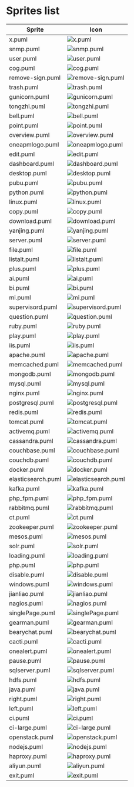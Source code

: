# Sprites list

| Sprite | Icon |
|--------|------|
|x.puml|![x.puml](pngs/x.png)|
|snmp.puml|![snmp.puml](pngs/snmp.png)|
|user.puml|![user.puml](pngs/user.png)|
|cog.puml|![cog.puml](pngs/cog.png)|
|remove-sign.puml|![remove-sign.puml](pngs/remove-sign.png)|
|trash.puml|![trash.puml](pngs/trash.png)|
|gunicorn.puml|![gunicorn.puml](pngs/gunicorn.png)|
|tongzhi.puml|![tongzhi.puml](pngs/tongzhi.png)|
|bell.puml|![bell.puml](pngs/bell.png)|
|point.puml|![point.puml](pngs/point.png)|
|overview.puml|![overview.puml](pngs/overview.png)|
|oneapmlogo.puml|![oneapmlogo.puml](pngs/oneapmlogo.png)|
|edit.puml|![edit.puml](pngs/edit.png)|
|dashboard.puml|![dashboard.puml](pngs/dashboard.png)|
|desktop.puml|![desktop.puml](pngs/desktop.png)|
|pubu.puml|![pubu.puml](pngs/pubu.png)|
|python.puml|![python.puml](pngs/python.png)|
|linux.puml|![linux.puml](pngs/linux.png)|
|copy.puml|![copy.puml](pngs/copy.png)|
|download.puml|![download.puml](pngs/download.png)|
|yanjing.puml|![yanjing.puml](pngs/yanjing.png)|
|server.puml|![server.puml](pngs/server.png)|
|file.puml|![file.puml](pngs/file.png)|
|listalt.puml|![listalt.puml](pngs/listalt.png)|
|plus.puml|![plus.puml](pngs/plus.png)|
|ai.puml|![ai.puml](pngs/ai.png)|
|bi.puml|![bi.puml](pngs/bi.png)|
|mi.puml|![mi.puml](pngs/mi.png)|
|supervisord.puml|![supervisord.puml](pngs/supervisord.png)|
|question.puml|![question.puml](pngs/question.png)|
|ruby.puml|![ruby.puml](pngs/ruby.png)|
|play.puml|![play.puml](pngs/play.png)|
|iis.puml|![iis.puml](pngs/iis.png)|
|apache.puml|![apache.puml](pngs/apache.png)|
|memcached.puml|![memcached.puml](pngs/memcached.png)|
|mongodb.puml|![mongodb.puml](pngs/mongodb.png)|
|mysql.puml|![mysql.puml](pngs/mysql.png)|
|nginx.puml|![nginx.puml](pngs/nginx.png)|
|postgresql.puml|![postgresql.puml](pngs/postgresql.png)|
|redis.puml|![redis.puml](pngs/redis.png)|
|tomcat.puml|![tomcat.puml](pngs/tomcat.png)|
|activemq.puml|![activemq.puml](pngs/activemq.png)|
|cassandra.puml|![cassandra.puml](pngs/cassandra.png)|
|couchbase.puml|![couchbase.puml](pngs/couchbase.png)|
|couchdb.puml|![couchdb.puml](pngs/couchdb.png)|
|docker.puml|![docker.puml](pngs/docker.png)|
|elasticsearch.puml|![elasticsearch.puml](pngs/elasticsearch.png)|
|kafka.puml|![kafka.puml](pngs/kafka.png)|
|php_fpm.puml|![php_fpm.puml](pngs/php_fpm.png)|
|rabbitmq.puml|![rabbitmq.puml](pngs/rabbitmq.png)|
|ct.puml|![ct.puml](pngs/ct.png)|
|zookeeper.puml|![zookeeper.puml](pngs/zookeeper.png)|
|mesos.puml|![mesos.puml](pngs/mesos.png)|
|solr.puml|![solr.puml](pngs/solr.png)|
|loading.puml|![loading.puml](pngs/loading.png)|
|php.puml|![php.puml](pngs/php.png)|
|disable.puml|![disable.puml](pngs/disable.png)|
|windows.puml|![windows.puml](pngs/windows.png)|
|jianliao.puml|![jianliao.puml](pngs/jianliao.png)|
|nagios.puml|![nagios.puml](pngs/nagios.png)|
|singlePage.puml|![singlePage.puml](pngs/singlePage.png)|
|gearman.puml|![gearman.puml](pngs/gearman.png)|
|bearychat.puml|![bearychat.puml](pngs/bearychat.png)|
|cacti.puml|![cacti.puml](pngs/cacti.png)|
|onealert.puml|![onealert.puml](pngs/onealert.png)|
|pause.puml|![pause.puml](pngs/pause.png)|
|sqlserver.puml|![sqlserver.puml](pngs/sqlserver.png)|
|hdfs.puml|![hdfs.puml](pngs/hdfs.png)|
|java.puml|![java.puml](pngs/java.png)|
|right.puml|![right.puml](pngs/right.png)|
|left.puml|![left.puml](pngs/left.png)|
|ci.puml|![ci.puml](pngs/ci.png)|
|ci-large.puml|![ci-large.puml](pngs/ci-large.png)|
|openstack.puml|![openstack.puml](pngs/openstack.png)|
|nodejs.puml|![nodejs.puml](pngs/nodejs.png)|
|haproxy.puml|![haproxy.puml](pngs/haproxy.png)|
|aliyun.puml|![aliyun.puml](pngs/aliyun.png)|
|exit.puml|![exit.puml](pngs/exit.png)|
